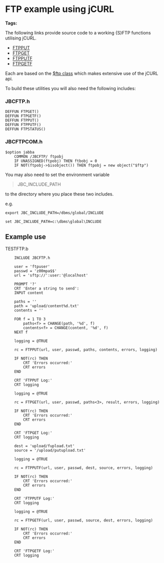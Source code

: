 # FTP example using jCURL

**Tags:**
<badge text='curl' vertical='middle' />
<badge text='ftp' vertical='middle' />

The following links provide source code to a working {S}FTP functions utilising jCURL.

* [FTPPUT](ftpput)
* [FTPGET](ftpget)
* [FTPPUTF](ftpputf)
* [FTPGETF](ftpgetf)

Each are based on the [$ftp class](ftpclass-jabba/#heading) which makes extensive use of the jCURL api.

To build these utilities you will also need the following includes:

### JBCFTP.h
```
DEFFUN FTPGET()
DEFFUN FTPGETF()
DEFFUN FTPPUT()
DEFFUN FTPPUTF()
DEFFUN FTPSTATUS()
```

### JBCFTPCOM.h
```
$option jabba
    COMMON /JBCFTP/ ftpobj
    IF UNASSIGNED(ftpobj) THEN ftbobj = 0
    IF NOT(ftpobj->$isobject()) THEN ftpobj = new object("$ftp")
```

You may also need to set the environment variable
> JBC_INCLUDE_PATH

to the directory where you place these two includes.

e.g.

```
export JBC_INCLUDE_PATH=/dbms/global/INCLUDE

set JBC_INCLUDE_PATH=c:\dbms\global\INCLUDE
```

## Example use

TESTFTP.b

```
    INCLUDE JBCFTP.h

    user = 'ftpuser'
    passwd = 'z00mpa$$'
    url = 'sftp://':user:'@localhost'

    PROMPT '?'
    CRT 'Enter a string to send':
    INPUT content

    paths = ''
    path = 'upload/content%d.txt'
    contents = ''

    FOR f = 1 TO 3
        paths<f> = CHANGE(path, '%d', f)
        contents<f> = CHANGE(content, '%d', f)
    NEXT f

    logging = @TRUE

    rc = FTPPUT(url, user, passwd, paths, contents, errors, logging)

    IF NOT(rc) THEN 
        CRT 'Errors occurred:'
        CRT errors
    END

    CRT 'FTPPUT Log:'
    CRT logging

    logging = @TRUE

    rc = FTPGET(url, user, passwd, paths<3>, result, errors, logging)

    IF NOT(rc) THEN 
        CRT 'Errors occurred:'
        CRT errors
    END

    CRT 'FTPGET Log:'
    CRT logging

    dest = 'upload/fupload.txt'
    source = '/upload/putupload.txt'

    logging = @TRUE

    rc = FTPPUTF(url, user, passwd, dest, source, errors, logging)

    IF NOT(rc) THEN 
        CRT 'Errors occurred:'
        CRT errors
    END

    CRT 'FTPPUTF Log:'
    CRT logging

    logging = @TRUE

    rc = FTPGETF(url, user, passwd, source, dest, errors, logging)

    IF NOT(rc) THEN 
        CRT 'Errors occurred:'
        CRT errors
    END

    CRT 'FTPGETF Log:'
    CRT logging
```